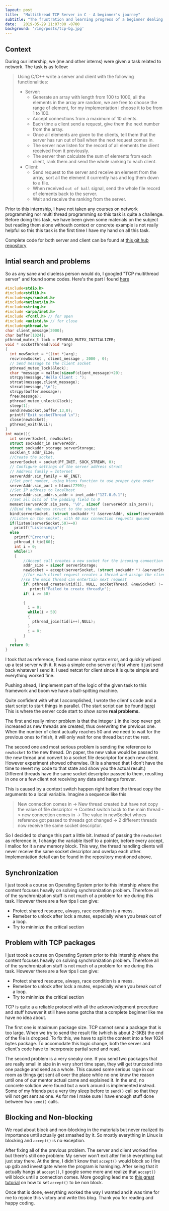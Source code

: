 ```yaml
---
layout: post
title:  "Multithread TCP Server in C - A beginner's journey"
subtitle: "The frustration and learning progress of a beginner dealing with a multithread TCP server"
date:   2019-05-29 11:07:00 -0700
background: '/img/posts/tcp-bg.jpg'
---
```


## Context

During our intership, we (me and other interns) were given a task related to network. The task is as follow:

>Using C/C++ write a server and client with the following functionalities:
> - Server:
>   - Generate an array with length from 100 to 1000, all the elements in the array are random, we are free to choose the range of element, for my implementation i choose it to be from 1 to 100.
>   - Accept connections from a maximum of 10 clients.
>   - Each time a client send a request, give them the next number from the array.
>   - Once all elements are given to the clients, tell them that the server has run out of ball when the next request comes in.
>   - The server now listen for the record of all elements the client received from it previously.
>   - The server then calculate the sum of elements from each client, rank them and send the whole ranking to each client.
> - Client:
>   - Send request to the server and receive an element from the array, sort all the element it currently has and log them down to a file.
>   - When received `out of ball` signal, send the whole file record of elements back to the server.
>   - Wait and receive the ranking from the server.


Prior to this internship, I have not taken any courses on network programming nor multi thread programming so this task is quite a challenge. Before doing this task, we have been given some materials on the subject but reading them alone withouth context or concrete example is not really helpful so this this task is the first time I have my hand on all this task.

Complete code for both server and client can be found at [this git hub repository](https://github.com/ptnghi/simpe-tcp-multithread-server/blob/master/startclient.sh)

## Intial search and problems

So as any sane and clueless person would do, I googled "TCP multithread server" and found some codes. Here's the part I found [here](https://dzone.com/articles/parallel-tcpip-socket-server-with-multi-threading)

```C
#include<stdio.h>
#include<stdlib.h>
#include<sys/socket.h>
#include<netinet/in.h>
#include<string.h>
#include <arpa/inet.h>
#include <fcntl.h> // for open
#include <unistd.h> // for close
#include<pthread.h>
char client_message[2000];
char buffer[1024];
pthread_mutex_t lock = PTHREAD_MUTEX_INITIALIZER;
void * socketThread(void *arg)
{
  int newSocket = *((int *)arg);
  recv(newSocket , client_message , 2000 , 0);
  // Send message to the client socket 
  pthread_mutex_lock(&lock);
  char *message = malloc(sizeof(client_message)+20);
  strcpy(message,"Hello Client : ");
  strcat(message,client_message);
  strcat(message,"\n");
  strcpy(buffer,message);
  free(message);
  pthread_mutex_unlock(&lock);
  sleep(1);
  send(newSocket,buffer,13,0);
  printf("Exit socketThread \n");
  close(newSocket);
  pthread_exit(NULL);
}
int main(){
  int serverSocket, newSocket;
  struct sockaddr_in serverAddr;
  struct sockaddr_storage serverStorage;
  socklen_t addr_size;
  //Create the socket. 
  serverSocket = socket(PF_INET, SOCK_STREAM, 0);
  // Configure settings of the server address struct
  // Address family = Internet 
  serverAddr.sin_family = AF_INET;
  //Set port number, using htons function to use proper byte order 
  serverAddr.sin_port = htons(7799);
  //Set IP address to localhost 
  serverAddr.sin_addr.s_addr = inet_addr("127.0.0.1");
  //Set all bits of the padding field to 0 
  memset(serverAddr.sin_zero, '\0', sizeof (serverAddr.sin_zero));
  //Bind the address struct to the socket 
  bind(serverSocket, (struct sockaddr *) &serverAddr, sizeof(serverAddr));
  //Listen on the socket, with 40 max connection requests queued 
  if(listen(serverSocket,50)==0)
    printf("Listening\n");
  else
    printf("Error\n");
    pthread_t tid[60];
    int i = 0;
    while(1)
    {
        //Accept call creates a new socket for the incoming connection
        addr_size = sizeof serverStorage;
        newSocket = accept(serverSocket, (struct sockaddr *) &serverStorage, &addr_size);
        //for each client request creates a thread and assign the client request to it to process
       //so the main thread can entertain next request
        if( pthread_create(&tid[i], NULL, socketThread, &newSocket) != 0 )
           printf("Failed to create thread\n");
        if( i >= 50)

        {
          i = 0;
          while(i < 50)
          {
            pthread_join(tid[i++],NULL);
          }
          i = 0;
        }
    }
  return 0;
}
```

I took that as reference, fixed some minor syntax error, and quickly whiped up a test server with it. It was a simple echo server at first where it just send back whatever I send it. I used netcat for client since it is quite simple and everything worked fine. 

Pushing ahead, I implement part of the logic of the given task to this framework and boom we have a ball-spitting machine. 

Quite confident with what I accomplished, I wrote the client's code and a start script to start things in parallel. (The start script can be found [here](https://github.com/ptnghi/simpe-tcp-multithread-server/blob/master/startclient.sh)) This is where the server code start to show some **real problems.**

The first and really minor problem is that the integer `i` in the loop never got increased as new threads are created, thus overwritng the previous one. When the number of client actually reaches 50 and we need to wait for the previous ones to finish, it will only wait for one thread but not the rest. 

The second one and most serious problem is sending the reference to `newSocket` to the new thread. On paper, the new value would be passed to the new thread and convert to a socket file descriptor for each new client. However experiment showed otherwise. (It is a shamed that I don't have the time to revert my code to that state and show you the actual result.) Different threads have the same socket descriptor passed to them, reuslting in one or a few client not receiving any data and hangs forever.

This is caused by a context switch happen right before the thread copy the arguments to a local variable. Imagine a sequence like this

>New connection comes in -> New thread created but have not copy the value of file descriptor -> Context switch back to the main thread -> new connection comes in -> The value in newSocket whoes reference got passed to threads got changed -> 2 different threads now receive the same socket descriptor.

So I decided to change this part a little bit. Instead of passing the `newSocket` as reference in, I change the variable itself to a pointer, before every accept, I malloc for it a new memory block. This way, the thread handling clients will never receive the same socket descriptor and overlap each other. Implementation detail can be found in the repository mentioned above.

## Synchronization 

I just toook a course on Operating System prior to this intership where the content focuses heavily on solving synchronization problem. Therefore all of the synchronization stuff is not much of a problem for me during this task. However there are a few tips I can give:

- Protect shared resource, always, race condition is a mess.
- Remeber to unlock after lock a mutex, especially when you break out of a loop.
- Try to minimize the critical section


## Problem with TCP packages

I just toook a course on Operating System prior to this intership where the content focuses heavily on solving synchronization problem. Therefore all of the synchronization stuff is not much of a problem for me during this task. However there are a few tips I can give:

- Protect shared resource, always, race condition is a mess.
- Remeber to unlock after lock a mutex, especially when you break out of a loop.
- Try to minimize the critical section

TCP is quite a a reliable protocol with all the acknowledgement procedure and stuff however it still have some gotcha that a complete beginner like me have no idea about.

The first one is maximum package size. TCP cannot send a package that is too large. When we try to send the result file (which is about 2-3KB) the end of the file is dropped. To fix this, we have to split the content into a few 1024 bytes package. To accomodate this logic change, both the server and client's code have to incorporate partial send and read.

The second problem is a very sneaky one. If you send two packages that are really small in size in in very short time span, they will get truncated into one packge and send as a whole. This caused some serious rage in our room as things get sent all over the place while no one know the reason until one of our mentor actual came and explained it. In the end, no concrete solution were found but a work around is implemented instead. Some of my friends put a very tiny sleep before to `send()` call so that they will not get sent as one. As for me I make sure I have enough stuff done between two `send()` calls.


## Blocking and Non-blocking

We read about block and non-blocking in the materials but never realized its importance until actually get smashed by it. So mostly everything in Linux is blocking and `accept()` is no exception.

After fixing all of the previous problem. The server and client worked fine but there's still one problem: My server won't exit after finish everything but just stay there. At the time, I didn't know that `accept()` would block so I fire up gdb and investigate where the program is haninging. After seing that it actually hangs at `accept()`, I google some more and realize that `accept()` will block until a connection comes. More googling lead me to [this great tutorial](https://jameshfisher.com/2017/04/05/set_socket_nonblocking/) on how to set `accept()` to be non block. 

Once that is done, everything worked the way I wanted and it was time for me to rejoice this victory and write this blog. Thank you for reading and happy coding.


